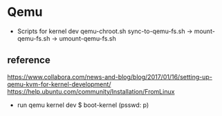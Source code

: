 Qemu
====

* Scripts for kernel dev
qemu-chroot.sh
sync-to-qemu-fs.sh
    -> mount-qemu-fs.sh
    -> umount-qemu-fs.sh

## reference
https://www.collabora.com/news-and-blog/blog/2017/01/16/setting-up-qemu-kvm-for-kernel-development/
https://help.ubuntu.com/community/Installation/FromLinux

* run qemu kernel dev
$ boot-kernel
(psswd: p)
